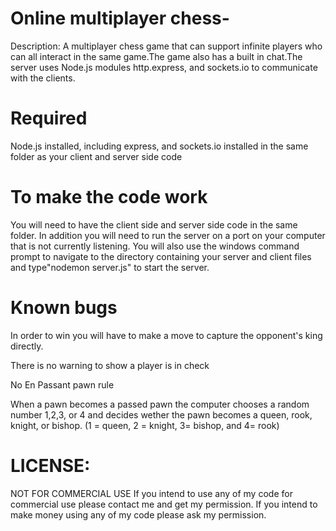 # Online multiplayer chess-

Description: A multiplayer chess game that can support infinite players who can all interact in the same game.The game also has a built in chat.The server uses Node.js modules http.express, and sockets.io to communicate with the clients.

# Required 
  Node.js installed, including express, and sockets.io installed in the same folder as your client and server side code 
  
# To make the code work

You will need to have the client side and server side code in the same folder.
In addition you will need to run the server on a port on your computer that is not currently listening.
You will also use the windows command prompt to navigate to the directory containing your server and client files and 
type"nodemon server.js" to start the server. 

# Known bugs 

In order to win you will have to make a move to capture the opponent's king directly.

There is no warning to show a player is in check

No En Passant pawn rule 

When a pawn becomes a passed pawn the computer chooses a random number 1,2,3, or 4 and decides wether the pawn becomes a queen, rook, knight, or bishop. (1 = queen, 2 = knight, 3= bishop, and 4= rook)

# LICENSE:
NOT FOR COMMERCIAL USE If you intend to use any of my code for commercial use please contact me and get my permission. If you intend to make money using any of my code please ask my permission.

